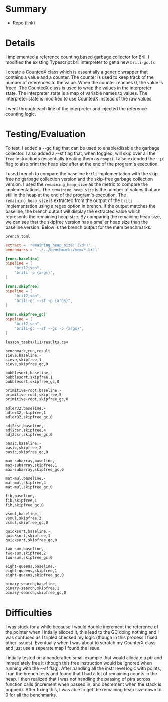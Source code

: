 # Summary
- Repo ([link](https://github.com/NgaiJustin/cs6120-bril/tree/918c5a360b92d480f43160c02f88500308bfcc83))


# Details
I implemented a reference counting based garbage collector for Bril. I modified the existing Typescript bril interpreter to get a new `brili-gc.ts` 

I create a CountedX class which is essentially a generic wrapper that contains a value and a counter. The counter is used to keep track of the number of references to the value. When the counter reaches 0, the value is freed. The CountedX class is used to wrap the values in the interpreter state. The interpreter state is a map of variable names to values. The interpreter state is modified to use CountedX instead of the raw values.

I went through each line of the interpreter and injected the reference counting logic.


# Testing/Evaluation
To test, I added a --gc flag that can be used to enable/disable the garbage collector. I also added a --sf flag that, when toggled, will skip over all the `free` instructions (essentially treating them as `noops`). I also extended the --p flag to also print the heap size after at the end of the program's execution.

I used brench to compare the baseline `brili` implementation with the skip-free no garbage collection version and the skip-free garbage collection version. I used the `remaining_heap_size` as the metric to compare the implementations. The `remaining_heap_size` is the number of values that are still in the heap at the end of the program's execution. The `remaining_heap_size` is extracted from the output of the `brili` implementation using a regex option in brench. If the output matches the baseline, the brench output will display the extracted value which represents the remaining heap size. By comparing the remaining heap size, we can see that the skipfree version has a smaller heap size than the baseline version. Below is the brench output for the mem benchmarks.

`brench.toml`
```toml
extract = 'remaining_heap_size: (\d+)'
benchmarks = '../../benchmarks/mem/*.bril'

[runs.baseline]
pipeline = [
    "bril2json",
    "brili -p {args}",
]

[runs.skipfree]
pipeline = [
    "bril2json",
    "brili-gc --sf -p {args}",
]

[runs.skipfree_gc]
pipeline = [
    "bril2json",
    "brili-gc --sf --gc -p {args}",
]
```
`lesson_tasks/l11/results.csv`
```csv
benchmark,run,result
sieve,baseline,-
sieve,skipfree,1
sieve,skipfree_gc,0

bubblesort,baseline,-
bubblesort,skipfree,1
bubblesort,skipfree_gc,0

primitive-root,baseline,-
primitive-root,skipfree,5
primitive-root,skipfree_gc,0

adler32,baseline,-
adler32,skipfree,1
adler32,skipfree_gc,0

adj2csr,baseline,-
adj2csr,skipfree,4
adj2csr,skipfree_gc,0

basic,baseline,-
basic,skipfree,2
basic,skipfree_gc,0

max-subarray,baseline,-
max-subarray,skipfree,1
max-subarray,skipfree_gc,0

mat-mul,baseline,-
mat-mul,skipfree,4
mat-mul,skipfree_gc,0

fib,baseline,-
fib,skipfree,1
fib,skipfree_gc,0

vsmul,baseline,-
vsmul,skipfree,2
vsmul,skipfree_gc,0

quicksort,baseline,-
quicksort,skipfree,1
quicksort,skipfree_gc,0

two-sum,baseline,-
two-sum,skipfree,2
two-sum,skipfree_gc,0

eight-queens,baseline,-
eight-queens,skipfree,1
eight-queens,skipfree_gc,0

binary-search,baseline,-
binary-search,skipfree,1
binary-search,skipfree_gc,0
```

# Difficulties
I was stuck for a while because I would double increment the reference of the pointer when I intially alloced it, this lead to the GC doing nothing and I was confused as I tripled checked my logic (though in this process I fixed other issues). Eventually when I was about to scratch my CounterX class and just use a seperate map I found the issue.

I intially tested on a handcrafted small example that would allocate a ptr and immediately free it (though this free instruction would be ignored when running with the --sf flag). After handling all the instr level logic with points, I ran the brench tests and found that I had a lot of remaining counts in the heap. I then realized that I was not handling the passing of ptrs across function calls (increment when passed in, and decrement when the stack is popped). After fixing this, I was able to get the remaining heap size down to 0 for all the benchmarks.